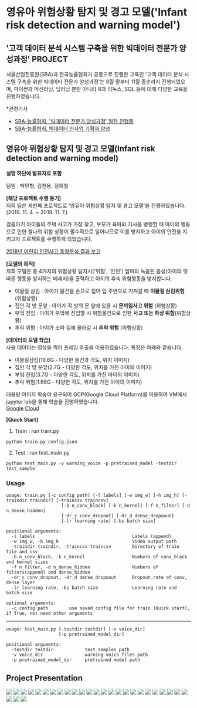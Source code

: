 # <br/> 영유아 위험상황 탐지 및 경고 모델('Infant risk detection and warning model')

## '고객 데이터 분석 시스템 구축을 위한 빅데이터 전문가 양성과정' PROJECT
  
서울산업진흥원(SBA)과 한국능률협회가 공동으로 진행한 교육인 '고객 데이터 분석 시스템 구축을 위한 빅데이터 전문가 양성과정'는 8월 말부터 11월 중순까지 진행되었으며, 파이썬과 머신러닝, 딥러닝 뿐만 아니라 R과 리눅스, SQL 등에 대해 다양한 교육을 진행하였습니다.

*관련기사
- [SBA-능률협회, '빅데이터 전문가 양성과정' 절찬 진행중](https://m.etnews.com/20191115000103?obj=Tzo4OiJzdGRDbGFzcyI6Mjp7czo3OiJyZWZlcmVyIjtOO3M6NzoiZm9yd2FyZCI7czoxMzoid2ViIHRvIG1vYmlsZSI7fQ%3D%3D)
- [SBA-능률협회, 빅데이터 신사업 기획자 양성](https://www.dailygrid.net/news/articleView.html?idxno=306146)

## 영유아 위험상황 탐지 및 경고 모델(Infant risk detection and warning model)  
**설명 하단에 발표자료 포함**  
  
팀원 : 박민형, 김찬용, 정희철  
  
**[해당 프로젝트 수행 동기]**  
저희 팀은 세번째 프로젝트로 '영유아 위험상황 탐지 및 경고 모델'을 진행하였습니다. (2019. 11. 4. ~ 2019. 11. 7.)

걸음마기 아이들의 주택 사고가 가장 잦고, 부모가 육아와 가사를 병행할 때 아이의 행동으로 인한 찰나의 위험 상황이 필수적으로 일어나므로 이를 방지하고 아이의 안전을 지키고자 프로젝트를 수행하게 되었습니다.  

[2018년 어린이 안전사고 동향분석 결과 보고](https://www.kca.go.kr/home/board/download.do?menukey=4062&fno=10024005&bid=00000146&did=1002809259)

**[모델의 목적]**  
저희 모델은 총 4가지의 위험상황 탐지시('위험', '안전') 엄마의 녹음된 음성(아이의 잇따른 행동을 방지하는 메세지)을 출력하고 아이의 후속 위험행동을 방지합니다.

- 이물질 삼킴 : 아이가 물건을 손으로 집어 입 주변으로 가져갈 때 **이물질 삼킴위험** (위험상황)
- 집안 각 방 문앞 : 아이가 각 방의 문 앞에 있을 시 **문끼임사고 위험** (위험상황)
- 부엌 진입 : 아이가 부엌에 진입할 시 위험물건으로 인한 **사고 또는 화상 위험**(위험상황)
- 추락 위험 : 아이가 소파 등에 올라갈 시 **추락 위험** (위험상황)

**[데이터와 모델 학습]**  
사용 데이터는 영상을 찍어 프레임 추출을 이용하였습니다. 특징은 아래와 같습니다.  
  
- 이물질삼킴(19.8G - 다양한 물건과 각도, 위치 이미지)
- 집안 각 방 문앞(2.7G - 다양한 각도, 위치를 가진 아이의 이미지)
- 부엌 진입(3.7G - 다양한 각도, 위치를 가진 아이의 이미지)
- 추락 위험(1.68G - 다양한 각도, 위치를 가진 아이의 이미지)
  
  
대용량 이미지 학습이 요구되어 GCP(Google Cloud Platform)를 이용하여 VM에서 jupyter lab을 통해 학습을 진행하였습니다.  
[Google Cloud](https://cloud.google.com/)

  
**[Quick Start]**  
1. Train : run train.py

```
python train.py config.json
```

2. Test : run test_main.py
```
python test_main.py -v warning_voice -p pretrained_model -testdir test_sample
```

### Usage

```
usage: train.py [-c config path] [-l labels] [-w img_w] [-h img_h] [-traindir traindir] [-traincsv traincsv]
                     [-b n_conv_block] [-k n_kernel] [-f n_filter] [-d n_dense_hidden]
                     [-dr_c conv_dropout] [-dr_d dense_dropuout]
                     [-lr learning rate] [-bs batch size]

positional arguments:
  -l labels                                     Labels (append)
  -w img_w, -h img_h                            Video output path
  -traindir traindir, -traincsv traincsv        Directory of train file and csv
  -b n_conv_block, -k n_kernel                  Numbers of conv_block and kernel sizes
  -f n_filter, -d n_dense_hidden                Numbers of filters(append) and dense_hidden
  -dr_c conv_dropout, -dr_d dense_dropuout      Dropout_rate of conv, dense layer
  -lr learning rate, -bs batch size             Learning rate and batch size

optional arguments:
  -c config path        use saved config file for train (Quick start), if True, not need other arguments
```
---

```
usage: test_main.py [-testdir testdir] [-v voice_dir] 
                    [-p pretrained_model_dir]
                    
positional arguments:
  -testdir testdir            test samples path
  -v voice_dir                warning voice files path
  -p pretrained_model_dir     pretrained model path
``` 


## Project Presentation

<img src = '/slides/slide1.PNG'>
<img src = '/slides/slide2.PNG'>
<img src = '/slides/slide3.PNG'>
<img src = '/slides/slide4.PNG'>
<img src = '/slides/slide5.PNG'>
<img src = '/slides/slide6.PNG'>
<img src = '/slides/slide7.PNG'>
<img src = '/slides/slide8.PNG'>
<img src = '/slides/slide9.PNG'>
<img src = '/slides/slide10.PNG'>
<img src = '/slides/slide11.PNG'>
<img src = '/slides/slide12.PNG'>
<img src = '/slides/slide13.PNG'>
<img src = '/slides/slide14.PNG'>
<img src = '/slides/slide15.PNG'>
<img src = '/slides/slide16.PNG'>
<img src = '/slides/slide17.PNG'>
<img src = '/slides/slide18.PNG'>
<img src = '/slides/slide19.PNG'>
<img src = '/slides/slide20.PNG'>
<img src = '/slides/slide21.PNG'>
<img src = '/slides/slide22.PNG'>
<img src = '/slides/slide23.PNG'>
<img src = '/slides/slide24.PNG'>
<img src = '/slides/slide25.PNG'>
<img src = '/slides/slide26.PNG'>
<img src = '/slides/slide27.PNG'>
<img src = '/slides/slide28.PNG'>
